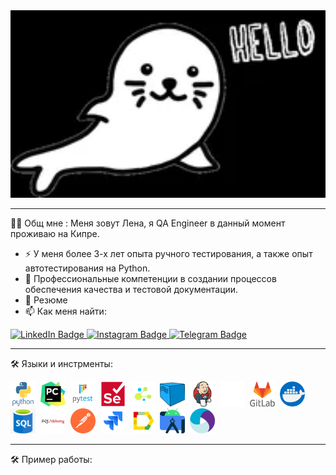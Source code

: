 
<div id="header" align="center">
  <img src="https://github.com/ElenaAngelcheva/ElenaAngelcheva/blob/main/img/logos/200w.webp"  width="600" height="300"/>
</div>


---
:woman_technologist: Общ мне : Меня зовут Лена, я QA Engineer в данный момент проживаю на Кипре.
- :zap: У меня более 3-х лет опыта ручного тестирования, а также опыт автотестирования на Python.
- :telescope: Профессиональные компетенции в создании процессов обеспечения качества и тестовой документации.
- :seedling: Резюме
- :mailbox: Как меня найти: <div id="badges" align="center">
 <a href="https://www.linkedin.com/in/angelcheva/">
    <img src="https://img.shields.io/badge/LinkedIn-blue?style=for-the-badge&logo=linkedin&logoColor=white" alt="LinkedIn Badge"/>
  </a>
  <a href="https://instagram.com/elena_angelcheva?igshid=YmMyMTA2M2Y=">
    <img src="https://img.shields.io/badge/Instagram-c71585?style=for-the-badge&logo=instagram&logoColor=white" alt="Instagram Badge"/>
  </a>
  <a href="https://t.me/Ang_ev">
    <img src="https://img.shields.io/badge/Telegram-blue?style=for-the-badge&logo=telegram&logoColor=white" alt="Telegram Badge"/>
  </a>

  ---
  :hammer_and_wrench: Языки и инстрменты:
  <div>
  <img src="https://github.com/ElenaAngelcheva/ElenaAngelcheva/blob/main/img/logos/python.svg" title="Python" alt="Python" width="40" height="40"/>&nbsp;   
  <img src="https://github.com/ElenaAngelcheva/ElenaAngelcheva/blob/main/img/logos/pycharm.png" title="Pycharm" alt="Pycharm" width="40" height="40"/>&nbsp; 
  <img src="https://github.com/ElenaAngelcheva/ElenaAngelcheva/blob/main/img/logos/pytest.svg" title="Pytest" alt="Pytest" width="40" height="40"/>&nbsp;   
  <img src="https://github.com/ElenaAngelcheva/ElenaAngelcheva/blob/main/img/logos/selenium.svg" title="Selenium" alt="Selenium" width="40" height="40"/>&nbsp;
  <img src="https://github.com/ElenaAngelcheva/ElenaAngelcheva/blob/main/img/logos/selene.png" title="Selene" alt="Selene" width="40" height="40"/>&nbsp;
  <img src="https://github.com/ElenaAngelcheva/ElenaAngelcheva/blob/main/img/logos/selenoid.png" title="Selenoid" alt="Selenoid" width="40" height="40"/>&nbsp;
  <img src="https://github.com/ElenaAngelcheva/ElenaAngelcheva/blob/main/img/logos/jenkins.svg" title="Jenkins" alt="Jenkins" width="40" height="40"/>&nbsp;
  <img src="https://github.com/ElenaAngelcheva/ElenaAngelcheva/blob/main/img/logos/github.png" title="Github" alt="Github" width="40" height="40"/>&nbsp;
  <img src="https://github.com/ElenaAngelcheva/ElenaAngelcheva/blob/main/img/logos/gitlab.svg" title="Gitlab" alt="Gitlab" width="40" height="40"/>&nbsp;
  <img src="https://github.com/ElenaAngelcheva/ElenaAngelcheva/blob/main/img/logos/docker.png" title="Docker" alt="Docker" width="40" height="40"/>&nbsp;
  <img src="https://github.com/ElenaAngelcheva/ElenaAngelcheva/blob/main/img/logos/sql.png" title="Sql" alt="Sql" width="40" height="40"/>&nbsp;
  <img src="https://github.com/ElenaAngelcheva/ElenaAngelcheva/blob/main/img/logos/sqlalchemy.svg" title="Sqlalchemy" alt="Sqlalchemy" width="40" height="40"/>&nbsp;
  <img src="https://github.com/ElenaAngelcheva/ElenaAngelcheva/blob/main/img/logos/postman.png" title="Postman" alt="Postman" width="40" height="40"/>&nbsp;
  <img src="https://github.com/ElenaAngelcheva/ElenaAngelcheva/blob/main/img/logos/jira.svg" title="Jira" alt="Jira" width="40" height="40"/>&nbsp;
  <img src="https://github.com/ElenaAngelcheva/ElenaAngelcheva/blob/main/img/logos/Allure.svg" title="Allure" alt="Allure" width="40" height="40"/>&nbsp;
  <img src="https://github.com/ElenaAngelcheva/ElenaAngelcheva/blob/main/img/logos/android-studio.png" title="Android-studio" alt="Android-studio" width="40" height="40"/>&nbsp;
  <img src="https://github.com/ElenaAngelcheva/ElenaAngelcheva/blob/main/img/logos/appium.png" title="Appium" alt="Appium" width="40" height="40"/>&nbsp;  
</div>

  ---
  
 :hammer_and_wrench: Пример работы:
  
  
